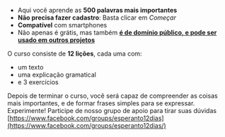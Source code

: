 - Aqui você aprende as **500 palavras mais importantes**
- **Não precisa fazer cadastro**: Basta clicar em *Começar*
- **Compatível** com smartphones
- Não apenas é grátis, mas também **[é de domínio público, e pode ser usado em outros projetos](https://github.com/Esperanto/kurso-zagreba-metodo)**

O curso consiste de **12 lições**, cada uma com:

- um texto
- uma explicação gramatical
- e 3 exercícios

Depois de terminar o curso, você será capaz de compreender as coisas mais importantes, e de formar frases simples para se expressar. Experimente!
Participe de nosso grupo de apoio para tirar suas dúvidas [https://www.facebook.com/groups/esperanto12dias](https://www.facebook.com/groups/esperanto12dias/)

